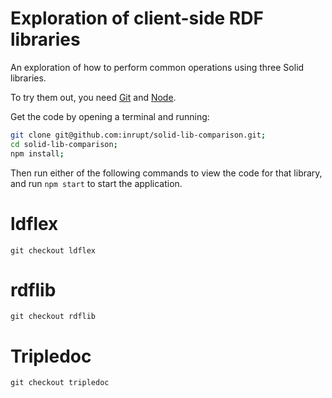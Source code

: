 # Exploration of client-side RDF libraries

An exploration of how to perform common operations using three Solid libraries.

To try them out, you need [Git](https://git-scm.com/) and [Node](https://nodejs.org).

Get the code by opening a terminal and running:

```bash
git clone git@github.com:inrupt/solid-lib-comparison.git;
cd solid-lib-comparison;
npm install;
```

Then run either of the following commands to view the code for that library, and run `npm start` to
start the application.

# ldflex

    git checkout ldflex

# rdflib

    git checkout rdflib

# Tripledoc

    git checkout tripledoc
